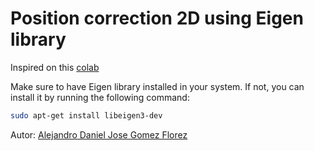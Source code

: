 # Position correction 2D using Eigen library

Inspired on this [colab](https://colab.research.google.com/drive/1fEtcp_mCT1p9zLpd4E0gtyo0RONKybSG?usp=sharing)

Make sure to have Eigen library installed in your system. If not, you can install it by running the following command:
```bash
sudo apt-get install libeigen3-dev
```

Autor: [Alejandro Daniel Jose Gomez Florez](https://www.linkedin.com/in/aldajo92/)
